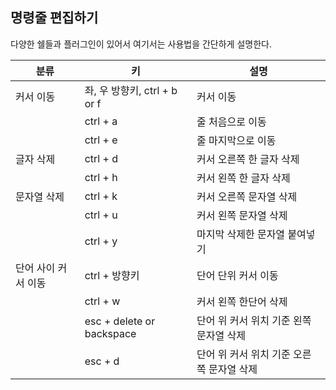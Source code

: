 ## 명령줄 편집하기

다양한 쉘들과 플러그인이 있어서 여기서는 사용법을 간단하게 설명한다.

|분류|키|설명|
|-|-|-|
|커서 이동|좌, 우 방향키, ctrl + b or f| 커서 이동|
||ctrl + a| 줄 처음으로 이동|
||ctrl + e| 줄 마지막으로 이동|
|글자 삭제|ctrl + d| 커서 오른쪽 한 글자 삭제|
||ctrl + h| 커서 왼쪽 한 글자 삭제|
|문자열 삭제|ctrl + k| 커서 오른쪽 문자열 삭제|
||ctrl + u| 커서 왼쪽 문자열 삭제|
||ctrl + y| 마지막 삭제한 문자열 붙여넣기|
|단어 사이 커서 이동|ctrl + 방향키| 단어 단위 커서 이동|
||ctrl + w| 커서 왼쪽 한단어 삭제|
||esc + delete or backspace| 단어 위 커서 위치 기준 왼쪽 문자열 삭제|
||esc + d| 단어 위 커서 위치 기준 오른쪽 문자열 삭제|
